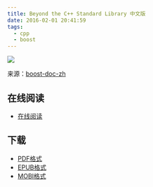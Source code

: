 ```yaml
---
title: Beyond the C++ Standard Library 中文版
date: 2016-02-01 20:41:59
tags:
  - cpp
  - boost
---
```


![](https://ek8whxe.cloudimg.io/s/width/226/https://www.gitbook.com/cover/book/wizardforcel/beyond-stl.jpg?build=1452245268915&v=12.0.4)

来源：[boost-doc-zh](https://code.google.com/archive/p/boost-doc-zh/)

<!--more-->

## 在线阅读 ##

+ [在线阅读](https://www.gitbook.com/book/wizardforcel/beyond-stl/details)

## 下载 ##

+ [PDF格式](https://www.gitbook.com/download/pdf/book/wizardforcel/beyond-stl)
+ [EPUB格式](https://www.gitbook.com/download/epub/book/wizardforcel/beyond-stl)
+ [MOBI格式](https://www.gitbook.com/download/mobi/book/wizardforcel/beyond-stl)